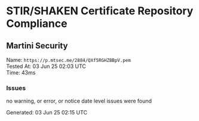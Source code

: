# STIR/SHAKEN Certificate Repository Compliance

## Martini Security

Name: `https://p.mtsec.me/2884/QXf5RGHZBBpV.pem`\
Tested At: 03 Jun 25 02:03 UTC\
Time: 43ms

### Issues

no warning, or error, or notice date level issues were found

Generated: 03 Jun 25 02:15 UTC